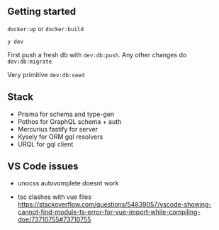 ## Getting started

`docker:up` or `docker:build`

`y dev`

First push a fresh db with `dev:db:push`. Any other changes do `dev:db:migrate`

Very primitive `dev:db:seed`

## Stack

- Prisma for schema and type-gen
- Pothos for GraphQL schema + auth
- Mercurius fastify for server
- Kysely for ORM gql resolvers
- URQL for gql client

## VS Code issues

- unocss autovomplete doesnt work

- tsc clashes with vue files https://stackoverflow.com/questions/54839057/vscode-showing-cannot-find-module-ts-error-for-vue-import-while-compiling-doe/73710755#73710755
